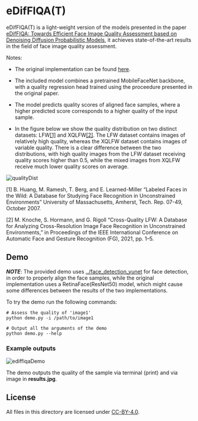 # eDifFIQA(T)

eDifFIQA(T) is a light-weight version of the models presented in the paper [eDifFIQA: Towards Efficient Face Image Quality Assessment based on Denoising Diffusion Probabilistic Models](https://ieeexplore.ieee.org/document/10468647), it achieves state-of-the-art results in the field of face image quality assessment.

Notes:

- The original implementation can be found [here](https://github.com/LSIbabnikz/eDifFIQA).
- The included model combines a pretrained MobileFaceNet backbone, with a quality regression head trained using the proceedure presented in the original paper.
- The model predicts quality scores of aligned face samples, where a higher predicted score corresponds to a higher quality of the input sample.

- In the figure below we show the quality distribution on two distinct datasets: LFW[[1]](#1) and XQLFW[[2]](#2). The LFW dataset contains images of relatively high quality, whereas the XQLFW dataset contains images of variable quality. There is a clear difference between the two distributions, with high quality images from the LFW dataset receiving quality scores higher than 0.5, while the mixed images from XQLFW receive much lower quality scores on average.


![qualityDist](./quality_distribution.png)


<a id="1">[1]</a> 
B. Huang, M. Ramesh, T. Berg, and E. Learned-Miller 
“Labeled Faces in the Wild: A Database for Studying Face Recognition in Unconstrained Environments” 
University of Massachusetts, Amherst, Tech. Rep. 07-49,
October 2007.

<a id="2">[2]</a> 
M. Knoche, S. Hormann, and G. Rigoll
“Cross-Quality LFW: A Database for Analyzing Cross-Resolution Image Face Recognition in Unconstrained Environments,” in Proceedings of the IEEE International Conference on Automatic Face and Gesture Recognition (FG), 2021, pp. 1–5.



## Demo

***NOTE***: The provided demo uses [../face_detection_yunet](../face_detection_yunet) for face detection, in order to properly align the face samples, while the original implementation uses a RetinaFace(ResNet50) model, which might cause some differences between the results of the two implementations.

To try the demo run the following commands:


```shell
# Assess the quality of 'image1'
python demo.py -i /path/to/image1

# Output all the arguments of the demo
python demo.py --help
```


### Example outputs

![ediffiqaDemo](./example_outputs/demo.jpg)

The demo outputs the quality of the sample via terminal (print) and via image in __results.jpg__. 

## License

All files in this directory are licensed under [CC-BY-4.0](./LICENSE).

